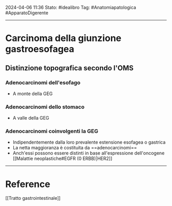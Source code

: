 2024-04-06 11:36
Stato: #idealibro 
Tag: #Anatomiapatologica #ApparatoDigerente 

---
# Carcinoma della giunzione gastroesofagea
## Distinzione topografica secondo l'OMS
### Adenocarcinomi dell'esofago
- A monte della GEG
### Adenocarcinomi dello stomaco
- A valle della GEG
### Adenocarcinomi coinvolgenti la GEG
- Indipendentemente dalla loro prevalente estensione esofagea o gastrica
- La netta maggioranza è costituita da ==adenocarcinomi==
- Anch'essi possono essere distinti in base all'espressione dell'oncogene [[Malattie neoplastiche#EGFR (0 ERBB)|HER2]]







---
# Reference
[[Tratto gastrointestinale]]